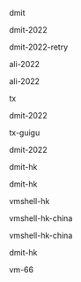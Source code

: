 dmit

dmit-2022

dmit-2022-retry


ali-2022

ali-2022

tx

dmit-2022

tx-guigu

dmit-2022

dmit-hk


dmit-hk



vmshell-hk




vmshell-hk-china


vmshell-hk-china


dmit-hk

vm-66
